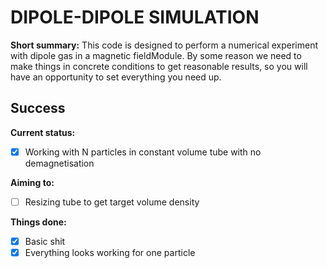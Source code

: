 # DIPOLE-DIPOLE SIMULATION
**Short summary:**
  This code is designed to perform a numerical experiment with dipole gas in a magnetic fieldModule.
  By some reason we need to make things in concrete conditions to get reasonable results, so
  you will have an opportunity to set everything you need up. 
  
## Success
**Current status:**
- [X] Working with N particles in constant volume tube with no demagnetisation

**Aiming to:**
- [ ] Resizing tube to get target volume density
  
**Things done:**
- [X] Basic shit
- [X] Everything looks working for one particle
